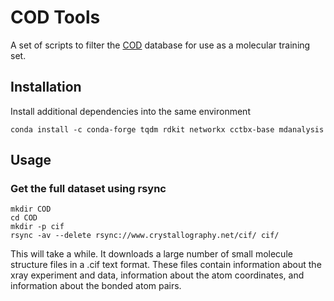 # COD Tools
A set of scripts to filter the [COD](http://www.crystallography.net/cod/) database for use as a molecular training set.


## Installation
Install additional dependencies into the same environment
```console
conda install -c conda-forge tqdm rdkit networkx cctbx-base mdanalysis
```

## Usage

### Get the full dataset using rsync
```console
mkdir COD
cd COD
mkdir -p cif
rsync -av --delete rsync://www.crystallography.net/cif/ cif/
```

This will take a while. It downloads a large number of small molecule structure files in a .cif text format. These files contain information about the xray experiment and data, information about the atom coordinates, and information about the bonded atom pairs. 





